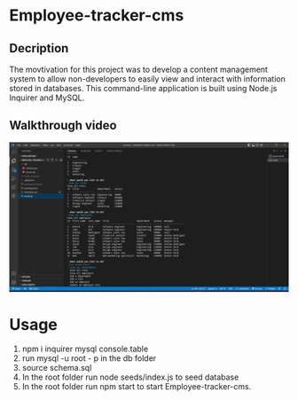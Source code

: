 # Employee-tracker-cms

## Decription

The movtivation for this project was to develop a content management system to allow non-developers to easily view and interact with information stored in databases. This command-line application is built using Node.js Inquirer and MySQL.

## Walkthrough video

[![Walkthrough video](./images/Employee-cms.png)](https://drive.google.com/file/d/1gY-WOOuCP7mYnaIwlACWiIP1_v9Sijek/view "Employee-tracker-cms")

# Usage

1. npm i inquirer mysql console.table
2. run mysql -u root - p in the db folder
3. source schema.sql
4. In the root folder run node seeds/index.js to seed database
5. In the root folder run npm start to start Employee-tracker-cms.
